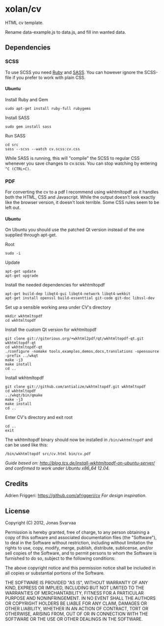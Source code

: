 # xolan/cv

HTML cv template.

Rename data-example.js to data.js, and fill inn wanted data.

## Dependencies

### SCSS

To use SCSS you need [Ruby](http://rubyinstaller.org/) and [SASS](http://sass-lang.com/). You can however ignore the SCSS-file if you prefer to work with plain CSS.

#### Ubuntu

Install Ruby and Gem

    sudo apt-get install ruby-full rubygems

Install SASS

    sudo gem install sass

Run SASS

    cd src
    sass --scss --watch cv.scss:cv.css

While SASS is running, this will "compile" the SCSS to regular CSS whenever you save changes to cv.scss. You can stop watching by entering `^C (CTRL+C)`.

### PDF

For converting the cv to a pdf I recommend using wkhtmltopdf as it handles both the HTML, CSS and Javascript. While the output doesn't look exactly like the browser version, it doesn't look terrible. Some CSS rules seem to be left out.

#### Ubuntu

On Ubuntu you should use the patched Qt version instead of the one supplied through apt-get.

Root

    sudo -i

Update

    apt-get update
    apt-get upgrade

Install the needed dependencies for wkhtmltopdf

    apt-get build-dep libqt4-gui libqt4-network libqt4-wekbit
    apt-get install openssl build-essenttial git-code git-doc libssl-dev

Set up a sensible working area under CV's directory

    mkdir wkhtmltopdf
    cd wkhtmltopdf

Install the custom Qt version for wkhtmltopdf

    git clone git://gitorious.org/+wkhtml2pdf/qt/wkhtmltopdf-qt.git wkhtmltopdf-qt
    cd wkhtmltopdf-qt
    ./configure -nomake tools,examples,demos,docs,translations -opensource -prefix ../wkqt
    make -j3
    make install
    cd ..

Install wkhtmltopdf

    git clone git://github.com/antialize/wkhtmltopdf.git wkhtmltopdf
    cd wkhtmltopdf
    ../wkqt/bin/qmake
    make -j3
    make install
    cd ..

Enter CV's directory and exit root

    cd ..
    exit

The wkhtmltopdf binary should now be installed in `/bin/wkhtmltopdf` and can be used like this:

    /bin/wkhtmltopdf src/cv.html bin/cv.pdf

_Guide based on: http://blog.tcs.de/install-wkhtmltopdf-on-ubuntu-server/ and confirmed to work under Ubuntu x86_64 12.04._

## Credits

Adrien Friggeri: https://github.com/afriggeri/cv _For design inspiration._

## License

Copyright (C) 2012, Jonas Svarvaa

Permission is hereby granted, free of charge, to any person obtaining a copy of this software and associated documentation files (the "Software"), to deal in the Software without restriction, including without limitation the rights to use, copy, modify, merge, publish, distribute, sublicense, and/or sell copies of the Software, and to permit persons to whom the Software is furnished to do so, subject to the following conditions:

The above copyright notice and this permission notice shall be included in all copies or substantial portions of the Software.

THE SOFTWARE IS PROVIDED "AS IS", WITHOUT WARRANTY OF ANY KIND, EXPRESS OR IMPLIED, INCLUDING BUT NOT LIMITED TO THE WARRANTIES OF MERCHANTABILITY, FITNESS FOR A PARTICULAR PURPOSE AND NONINFRINGEMENT. IN NO EVENT SHALL THE AUTHORS OR COPYRIGHT HOLDERS BE LIABLE FOR ANY CLAIM, DAMAGES OR OTHER LIABILITY, WHETHER IN AN ACTION OF CONTRACT, TORT OR OTHERWISE, ARISING FROM, OUT OF OR IN CONNECTION WITH THE SOFTWARE OR THE USE OR OTHER DEALINGS IN THE SOFTWARE.
